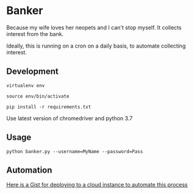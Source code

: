 # Banker
Because my wife loves her neopets and I can't stop myself.
It collects interest from the bank.

Ideally, this is running on a cron on a daily basis, to automate
collecting interest.

## Development
`virtualenv env`

`source env/bin/activate`

`pip install -r requirements.txt`

Use latest version of chromedriver and python 3.7


## Usage
`python banker.py --username=MyName --password=Pass`

## Automation
[Here is a Gist for deploying to a cloud instance to automate this
process](https://gist.github.com/joshehlinger/ac1294e7a1a2e494a5196d043312f948)